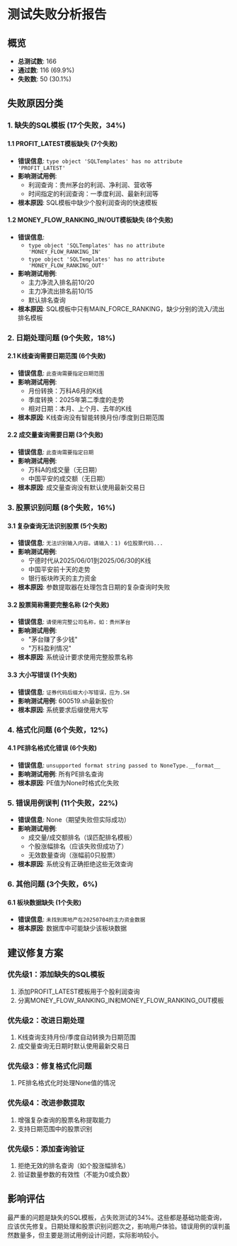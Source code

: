 # 测试失败分析报告

## 概览
- **总测试数**: 166
- **通过数**: 116 (69.9%)
- **失败数**: 50 (30.1%)

## 失败原因分类

### 1. 缺失的SQL模板 (17个失败，34%)

#### 1.1 PROFIT_LATEST模板缺失 (7个失败)
- **错误信息**: `type object 'SQLTemplates' has no attribute 'PROFIT_LATEST'`
- **影响测试用例**:
  - 利润查询：贵州茅台的利润、净利润、营收等
  - 时间指定的利润查询：一季度利润、最新利润等
- **根本原因**: SQL模板中缺少个股利润查询的快速模板

#### 1.2 MONEY_FLOW_RANKING_IN/OUT模板缺失 (8个失败)
- **错误信息**: 
  - `type object 'SQLTemplates' has no attribute 'MONEY_FLOW_RANKING_IN'`
  - `type object 'SQLTemplates' has no attribute 'MONEY_FLOW_RANKING_OUT'`
- **影响测试用例**:
  - 主力净流入排名前10/20
  - 主力净流出排名前10/15
  - 默认排名查询
- **根本原因**: SQL模板中只有MAIN_FORCE_RANKING，缺少分别的流入/流出排名模板

### 2. 日期处理问题 (9个失败，18%)

#### 2.1 K线查询需要日期范围 (6个失败)
- **错误信息**: `此查询需要指定日期范围`
- **影响测试用例**:
  - 月份转换：万科A6月的K线
  - 季度转换：2025年第二季度的走势
  - 相对日期：本月、上个月、去年的K线
- **根本原因**: K线查询没有智能转换月份/季度到日期范围

#### 2.2 成交量查询需要日期 (3个失败)
- **错误信息**: `此查询需要指定日期`
- **影响测试用例**:
  - 万科A的成交量（无日期）
  - 中国平安的成交额（无日期）
- **根本原因**: 成交量查询没有默认使用最新交易日

### 3. 股票识别问题 (8个失败，16%)

#### 3.1 复杂查询无法识别股票 (5个失败)
- **错误信息**: `无法识别输入内容。请输入：1) 6位股票代码...`
- **影响测试用例**:
  - 宁德时代从2025/06/01到2025/06/30的K线
  - 中国平安前十天的走势
  - 银行板块昨天的主力资金
- **根本原因**: 参数提取器在处理包含日期的复杂查询时失败

#### 3.2 股票简称需要完整名称 (2个失败)
- **错误信息**: `请使用完整公司名称，如：贵州茅台`
- **影响测试用例**:
  - "茅台赚了多少钱"
  - "万科盈利情况"
- **根本原因**: 系统设计要求使用完整股票名称

#### 3.3 大小写错误 (1个失败)
- **错误信息**: `证券代码后缀大小写错误，应为.SH`
- **影响测试用例**: 600519.sh最新股价
- **根本原因**: 系统要求后缀使用大写

### 4. 格式化问题 (6个失败，12%)

#### 4.1 PE排名格式化错误 (6个失败)
- **错误信息**: `unsupported format string passed to NoneType.__format__`
- **影响测试用例**: 所有PE排名查询
- **根本原因**: PE值为None时格式化失败

### 5. 错误用例误判 (11个失败，22%)

- **错误信息**: None（期望失败但实际成功）
- **影响测试用例**:
  - 成交量/成交额排名（误匹配排名模板）
  - 个股涨幅排名（应该失败但成功了）
  - 无效数量查询（涨幅前0只股票）
- **根本原因**: 系统没有正确拒绝这些无效查询

### 6. 其他问题 (3个失败，6%)

#### 6.1 板块数据缺失 (1个失败)
- **错误信息**: `未找到房地产在20250704的主力资金数据`
- **根本原因**: 数据库中可能缺少该板块数据

## 建议修复方案

### 优先级1：添加缺失的SQL模板
1. 添加PROFIT_LATEST模板用于个股利润查询
2. 分离MONEY_FLOW_RANKING_IN和MONEY_FLOW_RANKING_OUT模板

### 优先级2：改进日期处理
1. K线查询支持月份/季度自动转换为日期范围
2. 成交量查询无日期时默认使用最新交易日

### 优先级3：修复格式化问题
1. PE排名格式化时处理None值的情况

### 优先级4：改进参数提取
1. 增强复杂查询的股票名称提取能力
2. 支持日期范围中的股票识别

### 优先级5：添加查询验证
1. 拒绝无效的排名查询（如个股涨幅排名）
2. 验证数量参数的有效性（不能为0或负数）

## 影响评估

最严重的问题是缺失的SQL模板，占失败测试的34%。这些都是基础功能查询，应该优先修复。日期处理和股票识别问题次之，影响用户体验。错误用例的误判虽然数量多，但主要是测试用例设计问题，实际影响较小。